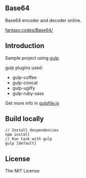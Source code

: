 Base64
---

Base64 encoder and decoder online.

[fantasy.codes/Base64/](http://fantasy.codes/Base64/)

## Introduction

Sample project using [gulp](http://gulpjs.com/).

gulp plugins used:

- gulp-coffee
- gulp-concat
- gulp-ugilfy
- gulp-ruby-sass

Get more info in [gulpfile.js](gulpfile.js)

## Build locally

```
// Install devpendencies
npm install
// Run task with gulp
gulp [default]
```

## License

The MIT License
